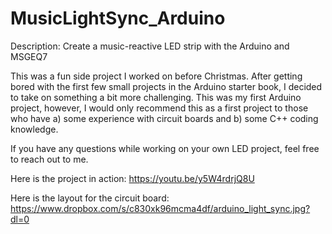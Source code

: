 # MusicLightSync_Arduino
Description: Create a music-reactive LED strip with the Arduino and MSGEQ7

This was a fun side project I worked on before Christmas. After getting bored with the first few small projects in the Arduino starter book,
I decided to take on something a bit more challenging. This was my first Arduino project, however, I would only recommend this as a first project
to those who have a) some experience with circuit boards and b) some C++ coding knowledge.

If you have any questions while working on your own LED project, feel free to reach out to me.

Here is the project in action: https://youtu.be/y5W4rdrjQ8U

Here is the layout for the circuit board: https://www.dropbox.com/s/c830xk96mcma4df/arduino_light_sync.jpg?dl=0
